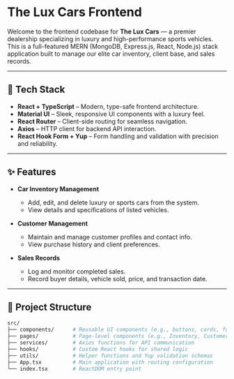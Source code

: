 # The Lux Cars Frontend

Welcome to the frontend codebase for **The Lux Cars** — a premier dealership specializing in luxury and high-performance sports vehicles. This is a full-featured MERN (MongoDB, Express.js, React, Node.js) stack application built to manage our elite car inventory, client base, and sales records.

---

## 🚀 Tech Stack

- **React + TypeScript** – Modern, type-safe frontend architecture.
- **Material UI** – Sleek, responsive UI components with a luxury feel.
- **React Router** – Client-side routing for seamless navigation.
- **Axios** – HTTP client for backend API interaction.
- **React Hook Form + Yup** – Form handling and validation with precision and reliability.

---

## ✨ Features

- **Car Inventory Management**
  - Add, edit, and delete luxury or sports cars from the system.
  - View details and specifications of listed vehicles.

- **Customer Management**
  - Maintain and manage customer profiles and contact info.
  - View purchase history and client preferences.

- **Sales Records**
  - Log and monitor completed sales.
  - Record buyer details, vehicle sold, price, and transaction date.

---


## 📁 Project Structure

```bash
src/
├── components/      # Reusable UI components (e.g., buttons, cards, forms)
├── pages/           # Page-level components (e.g., Inventory, Customers, Sales)
├── services/        # Axios functions for API communication
├── hooks/           # Custom React hooks for shared logic
├── utils/           # Helper functions and Yup validation schemas
├── App.tsx          # Main application with routing configuration
└── index.tsx        # ReactDOM entry point
